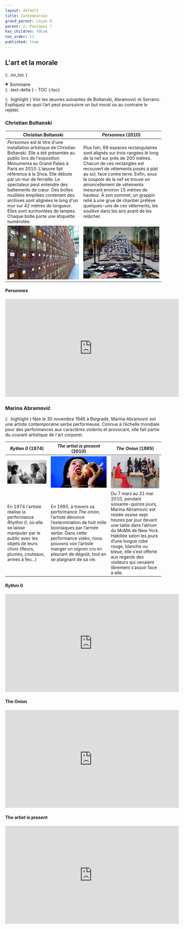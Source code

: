 ```yaml
---
layout: default
title: Contemporain
grand_parent: Leçon 9
parent: 2. Pourquoi ?
has_children: false
nav_order: 11
published: true
---
```


## L'art et la morale
{: .no_toc }

<details open markdown="block">
  <summary>
    Sommaire
  </summary>
  {: .text-delta }
- TOC
{:toc}
</details>

{: .highlight }
Voir les œuvres suivantes de Boltanski, Abramović et Serrano.     
Expliquez en quoi l’art peut poursuivre un but moral ou au contraire le rejeter.

### Christian Boltanski

| Christian Boltanski    |       *Personnes* (2010)   |
| -------------------------- | ---------------------------- |
| *Personnes* est le titre d'une installation artistique de Christian Boltanski. Elle a été présentée au public lors de l'exposition Monumenta au Grand Palais à Paris en 2010. L’œuvre fait référence à la Shoa. Elle débute par un mur de ferraille. Le spectateur peut entendre des battements de cœur. Des boîtes rouillées empilées contenant des archives sont alignées le long d'un mur sur 42 mètres de longueur. Elles sont surmontées de lampes. Chaque boîte porte une étiquette numérotée. | Plus loin, 69 espaces rectangulaires sont alignés sur trois rangées le long de la nef sur près de 200 mètres. Chacun de ces rectangles est recouvert de vêtements posés à plat au sol, face contre terre. Enfin, sous la coupole de la nef se trouve un amoncellement de vêtements mesurant environ 15 mètres de hauteur. À son sommet, un grappin relié à une grue de chantier prélève quelques-uns de ces vêtements, les soulève dans les airs avant de les relâcher. |       
| <center><a href="../../assets/img/art/boltanski-personnes4.jpeg" target="_blank"><img src="../../assets/img/art/boltanski-personnes4.jpeg" style="zoom:80%;" /></a></center>   | <center><a href="../../assets/img/art/boltanski-personnes2.jpeg" target="_blank"><img src="../../assets/img/art/boltanski-personnes2.jpeg" style="zoom:120%;" /></a></center>  |

#### Personnes

<center><iframe width="560" height="315" src="https://www.youtube.com/embed/Lv7tatnhFAc?si=0zmmK03dq_izQiGt" title="YouTube video player" frameborder="0" allow="accelerometer; autoplay; clipboard-write; encrypted-media; gyroscope; picture-in-picture; web-share" referrerpolicy="strict-origin-when-cross-origin" allowfullscreen></iframe></center>

### Marina Abramović

{: .highlight }
Née le 30 novembre 1946 à Belgrade, Marina Abramović est une artiste contemporaine serbe performeuse. Connue à l’échelle mondiale pour des performances aux caractères violents et provocant, elle fait partie du courant artistique de l'art corporel. 

|  *Rythm 0* (1974)   | *The artist is present* (2010)  | *The Onion* (1995)  |
| ----------------------- | --------------------- | ------------------ |
| <center><a href="../../assets/img/art/abramovitch-rythm-1.jpeg.jpeg" target="_blank"><img src="../../assets/img/art/abramovitch-rythm-1.jpeg" style="zoom:100%;" /></a></center>   | <center><a href="../../assets/img/art/abramovitch-onion.jpeg" target="_blank"><img src="../../assets/img/art/abramovitch-onion.jpeg" style="zoom:100%;" /></a></center>   | <center><a href="../../assets/img/art/abramovitch-artist-present.jpeg" target="_blank"><img src="../../assets/img/art/abramovitch-artist-present.jpeg" style="zoom:100%;" /></a></center>    |
| En 1974 l'artiste réalise la performance *Rhythm 0*, où elle se laisse manipuler par le public avec les objets de leurs choix (fleurs, plumes, couteaux, armes à feu...)   | En 1995, à travers sa performance _The onion_, l’artiste dénonce l’extermination de huit mille bosniaques par l’armée serbe. Dans cette performance vidéo, nous pouvons voir l’artiste manger un oignon cru en pleurant de dégoût, tout en se plaignant de sa vie. | Du 7 mars au 31 mai 2010, pendant soixante-quinze jours, Marina Abramovic est restée assise sept heures par jour devant une table dans l’atrium du MoMA de New York. Habillée selon les jours d’une longue robe rouge, blanche ou bleue, elle s’est offerte aux regards des visiteurs qui venaient librement s’assoir face à elle.  |

#### Rythm 0

<center><iframe width="560" height="315" src="https://www.youtube.com/embed/TdFyVyS0N7k?si=qRRl98Ccm4kO90IA" title="YouTube video player" frameborder="0" allow="accelerometer; autoplay; clipboard-write; encrypted-media; gyroscope; picture-in-picture; web-share" referrerpolicy="strict-origin-when-cross-origin" allowfullscreen></iframe></center>

#### The Onion

<center><iframe width="560" height="315" src="https://www.youtube.com/embed/ISZGZw5LQvo?si=bANDDUlnBIJYaCmd" title="YouTube video player" frameborder="0" allow="accelerometer; autoplay; clipboard-write; encrypted-media; gyroscope; picture-in-picture; web-share" referrerpolicy="strict-origin-when-cross-origin" allowfullscreen></iframe></center>

#### The artist is present

<center><iframe width="560" height="315" src="https://www.youtube.com/embed/ryd__J7nits?si=1pkujVKCOBAtejnp" title="YouTube video player" frameborder="0" allow="accelerometer; autoplay; clipboard-write; encrypted-media; gyroscope; picture-in-picture; web-share" referrerpolicy="strict-origin-when-cross-origin" allowfullscreen></iframe></center>